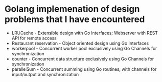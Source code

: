 # Golang implemenation of design problems that I have encountered

- LRUCache - Extensible design with Go Interfaces; Webserver with REST API for remote access
- Restaurant reservation - Object oriented design using Go Interfaces
- workerpool - Concurrent worker pool exclusively using Go Channels for synchronization
- counter - Concurrent data structure exclusively using Go Channels for synchronization
- parallelSum - Concurrent summing using Go routines, with channels for input/output and synchronization 

